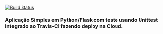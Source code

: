 [![Build Status](https://app.travis-ci.com/luis-sena/devopslab.svg?branch=main)](https://app.travis-ci.com/luis-sena/devopslab)
### Aplicação Simples em Python/Flask com teste usando Unittest integrado ao Travis-CI fazendo deploy na Cloud.
